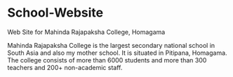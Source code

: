 # School-Website
Web Site for Mahinda Rajapaksha College, Homagama

Mahinda Rajapaksha College is the largest secondary national school in South Asia and also my mother school. 
It is situated in Pitipana, Homagama. The college consists of more than 6000 students and more than 300 teachers 
and 200+ non-academic staff.
